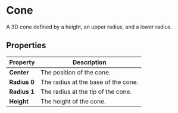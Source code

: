# Cone

A 3D cone defined by a height, an upper radius, and a lower radius.

## Properties

| **Property** | **Description**                     |
| ------------ | ----------------------------------- |
| **Center**   | The position of the cone.           |
| **Radius 0** | The radius at the base of the cone. |
| **Radius 1** | The radius at the tip of the cone.  |
| **Height**   | The height of the cone.             |

